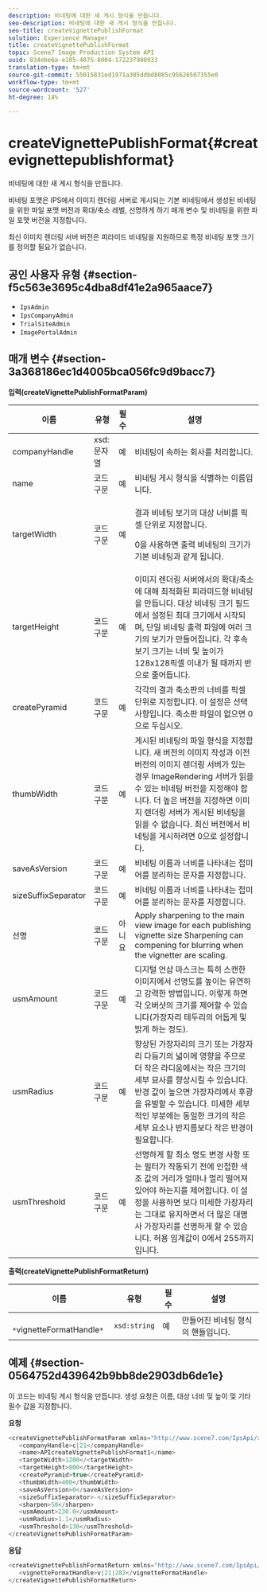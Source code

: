 ```yaml
---
description: 비네팅에 대한 새 게시 형식을 만듭니다.
seo-description: 비네팅에 대한 새 게시 형식을 만듭니다.
seo-title: createVignettePublishFormat
solution: Experience Manager
title: createVignettePublishFormat
topic: Scene7 Image Production System API
uuid: 834ebe6a-e105-4075-8004-172237980933
translation-type: tm+mt
source-git-commit: 55015831ed1971a305ddbd8085c95626507355e0
workflow-type: tm+mt
source-wordcount: '527'
ht-degree: 14%

---
```



# createVignettePublishFormat{#createvignettepublishformat}

비네팅에 대한 새 게시 형식을 만듭니다.

비네팅 포맷은 IPS에서 이미지 렌더링 서버로 게시되는 기본 비네팅에서 생성된 비네팅을 위한 파일 포맷 버전과 확대/축소 레벨, 선명하게 하기 매개 변수 및 비네팅을 위한 파일 포맷 버전을 지정합니다.

최신 이미지 렌더링 서버 버전은 피라미드 비네팅을 지원하므로 특정 비네팅 포맷 크기를 정의할 필요가 없습니다.

## 공인 사용자 유형 {#section-f5c563e3695c4dba8df41e2a965aace7}

* `IpsAdmin`
* `IpsCompanyAdmin`
* `TrialSiteAdmin`
* `ImagePortalAdmin`

## 매개 변수 {#section-3a368186ec1d4005bca056fc9d9bacc7}

**입력(createVignettePublishFormatParam)**

<table id="table_4D5B2913FA784EC09190F25223C1A680"> 
 <thead> 
  <tr> 
   <th colname="col1" class="entry"> 이름 </th> 
   <th colname="col2" class="entry"> 유형 </th> 
   <th colname="col3" class="entry"> 필수 </th> 
   <th colname="col4" class="entry"> 설명 </th> 
  </tr> 
 </thead>
 <tbody> 
  <tr> 
   <td colname="col1"> <span class="codeph"> <span class="varname"> companyHandle</span> </span> </td> 
   <td colname="col2"> <span class="codeph"> xsd:문자열</span> </td> 
   <td colname="col3"> 예 </td> 
   <td colname="col4"> 비네팅이 속하는 회사를 처리합니다. </td> 
  </tr> 
  <tr> 
   <td colname="col1"> <span class="codeph"> <span class="varname"> name</span> </span> </td> 
   <td colname="col2"> <span class="codeph"> 코드 구문 </span> </td> 
   <td colname="col3"> 예 </td> 
   <td colname="col4"> 비네팅 게시 형식을 식별하는 이름입니다. </td> 
  </tr> 
  <tr> 
   <td colname="col1"> <span class="codeph"> <span class="varname"> targetWidth</span> </span> </td> 
   <td colname="col2"> <span class="codeph"> 코드 구문 </span> </td> 
   <td colname="col3"> 예 </td> 
   <td colname="col4"> <p>결과 비네팅 보기의 대상 너비를 픽셀 단위로 지정합니다. </p> <p>0을 사용하면 출력 비네팅의 크기가 기본 비네팅과 같게 됩니다. </p> </td> 
  </tr> 
  <tr> 
   <td colname="col1"> <span class="codeph"> <span class="varname"> targetHeight</span> </span> </td> 
   <td colname="col2"> <span class="codeph"> 코드 구문 </span> </td> 
   <td colname="col3"> 예 </td> 
   <td colname="col4"> 이미지 렌더링 서버에서의 확대/축소에 대해 최적화된 피라미드형 비네팅을 만듭니다. 대상 비네팅 크기 필드에서 설정된 최대 크기에서 시작되며, 단일 비네팅 출력 파일에 여러 크기의 보기가 만들어집니다. 각 후속 보기 크기는 너비 및 높이가 128x128픽셀 이내가 될 때까지 반으로 줄어듭니다. </td> 
  </tr> 
  <tr> 
   <td colname="col1"> <span class="codeph"> <span class="varname"> createPyramid</span> </span> </td> 
   <td colname="col2"> <span class="codeph"> 코드 구문 </span> </td> 
   <td colname="col3"> 예 </td> 
   <td colname="col4"> 각각의 결과 축소판의 너비를 픽셀 단위로 지정합니다. 이 설정은 선택 사항입니다. 축소판 파일이 없으면 0으로 두십시오. </td> 
  </tr> 
  <tr> 
   <td colname="col1"> <span class="codeph"> <span class="varname"> thumbWidth</span> </span> </td> 
   <td colname="col2"> <span class="codeph"> 코드 구문 </span> </td> 
   <td colname="col3"> 예 </td> 
   <td colname="col4"> 게시된 비네팅의 파일 형식을 지정합니다. 새 버전의 이미지 작성과 이전 버전의 이미지 렌더링 서버가 있는 경우 ImageRendering 서버가 읽을 수 있는 비네팅 버전을 지정해야 합니다. 더 높은 버전을 지정하면 이미지 렌더링 서버가 게시된 비네팅을 읽을 수 없습니다. 최신 버전에서 비네팅을 게시하려면 0으로 설정합니다. </td> 
  </tr> 
  <tr> 
   <td colname="col1"> <span class="codeph"> <span class="varname"> saveAsVersion</span> </span> </td> 
   <td colname="col2"> <span class="codeph"> 코드 구문 </span> </td> 
   <td colname="col3"> 예 </td> 
   <td colname="col4"> 비네팅 이름과 너비를 나타내는 접미어를 분리하는 문자를 지정합니다. </td> 
  </tr> 
  <tr> 
   <td colname="col1"> <span class="codeph"> <span class="varname"> sizeSuffixSeparator</span> </span> </td> 
   <td colname="col2"> <span class="codeph"> 코드 구문 </span> </td> 
   <td colname="col3"> 예 </td> 
   <td colname="col4"> 비네팅 이름과 너비를 나타내는 접미어를 분리하는 문자를 지정합니다. </td> 
  </tr> 
  <tr> 
   <td colname="col1"> <span class="codeph"> <span class="varname"> 선명</span> </span> </td> 
   <td colname="col2"> <span class="codeph"> 코드 구문 </span> </td> 
   <td colname="col3"> 아니요 </td> 
   <td colname="col4"> Apply sharpening to the main view image for each publishing vignette size Sharpening can compening for blurring when the vignetter are scaling. </td> 
  </tr> 
  <tr> 
   <td colname="col1"> <span class="codeph"> <span class="varname"> usmAmount</span> </span> </td> 
   <td colname="col2"> <span class="codeph"> 코드 구문 </span> </td> 
   <td colname="col3"> 예 </td> 
   <td colname="col4"> 디지털 언샵 마스크는 특히 스캔한 이미지에서 선명도를 높이는 유연하고 강력한 방법입니다. 이렇게 하면 각 오버샷의 크기를 제어할 수 있습니다(가장자리 테두리의 어둡게 및 밝게 하는 정도). </td> 
  </tr> 
  <tr> 
   <td colname="col1"> <span class="codeph"> <span class="varname"> usmRadius</span> </span> </td> 
   <td colname="col2"> <span class="codeph"> 코드 구문 </span> </td> 
   <td colname="col3"> 예 </td> 
   <td colname="col4"> 향상된 가장자리의 크기 또는 가장자리 다듬기의 넓이에 영향을 주므로 더 작은 라디움에서는 작은 크기의 세부 묘사를 향상시킬 수 있습니다. 반경 값이 높으면 가장자리에서 후광을 유발할 수 있습니다. 미세한 세부적인 부분에는 동일한 크기의 작은 세부 요소나 반지름보다 작은 반경이 필요합니다. </td> 
  </tr> 
  <tr> 
   <td colname="col1"> <span class="codeph"> <span class="varname"> usmThreshold</span> </span> </td> 
   <td colname="col2"> <span class="codeph"> 코드 구문 </span> </td> 
   <td colname="col3"> 예 </td> 
   <td colname="col4"> 선명하게 할 최소 명도 변경 사항 또는 필터가 작동되기 전에 인접한 색조 값의 거리가 얼마나 멀리 떨어져 있어야 하는지를 제어합니다. 이 설정을 사용하면 보다 미세한 가장자리는 그대로 유지하면서 더 많은 대명사 가장자리를 선명하게 할 수 있습니다. 허용 임계값이 0에서 255까지입니다. </td> 
  </tr> 
 </tbody> 
</table>

**출력(createVignettePublishFormatReturn)**

| 이름 | 유형 | 필수 | 설명 |
|---|---|---|---|
| ` *`vignetteFormatHandle`*` | `xsd:string` | 예 | 만들어진 비네팅 형식의 핸들입니다. |

## 예제 {#section-0564752d439642b9bb8de2903db6de1e}

이 코드는 비네팅 게시 형식을 만듭니다. 생성 요청은 이름, 대상 너비 및 높이 및 기타 필수 값을 지정합니다.

**요청**

```java
<createVignettePublishFormatParam xmlns="http://www.scene7.com/IpsApi/xsd/2008-01-15">
   <companyHandle>c|21</companyHandle>
   <name>APIcreateVignettePublishFormat1</name>
   <targetWidth>1200</<targetWidth>
   <targetHeight>800</targetHeight>
   <createPyramid>true</createPyramid>
   <thumbWidth>400</thumbWidth>
   <saveAsVersion>0</saveAsVersion>
   <sizeSuffixSeparator>-</sizeSuffixSeparator>
   <sharpen>50</sharpen>
   <usmAmount>230.0</usmAmount>
   <usmRadius>1.1</usmRadius>
   <usmThreshold>130</usmThreshold>
</createVignettePublishFormatParam>
```

**응답**

```java
<createVignettePublishFormatReturn xmlns="http://www.scene7.com/IpsApi/xsd/2008-01-15">
   <vignetteFormatHandle>v|21|282</vignetteFormatHandle>
</createVignettePublishFormatReturn>
```

